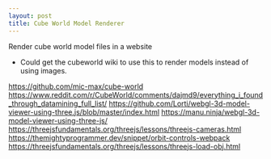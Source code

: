```yaml
---
layout: post
title: Cube World Model Renderer
---
```


Render cube world model files in a website

- Could get the cubeworld wiki to use this to render models instead of using images.

<https://github.com/mic-max/cube-world>
<https://www.reddit.com/r/CubeWorld/comments/dajmd9/everything_i_found_through_datamining_full_list/>
<https://github.com/Lorti/webgl-3d-model-viewer-using-three.js/blob/master/index.html>
<https://manu.ninja/webgl-3d-model-viewer-using-three-js/>
<https://threejsfundamentals.org/threejs/lessons/threejs-cameras.html>
<https://themightyprogrammer.dev/snippet/orbit-controls-webpack>
<https://threejsfundamentals.org/threejs/lessons/threejs-load-obj.html>